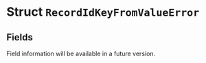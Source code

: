 # Struct `RecordIdKeyFromValueError`

## Fields

Field information will be available in a future version.

